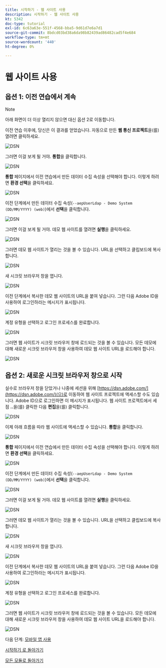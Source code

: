 ```yaml
---
title: 시작하기 - 웹 사이트 사용
description: 시작하기 - 웹 사이트 사용
kt: 5342
doc-type: tutorial
exl-id: 6c63a63e-551f-4568-bba5-9d61d7e6a7d1
source-git-commit: 8bdcd03bd38a6da98b82439ad86482cad5f4e684
workflow-type: tm+mt
source-wordcount: '440'
ht-degree: 0%

---
```


# 웹 사이트 사용

## 옵션 1: 이전 연습에서 계속

>[!NOTE]
>
>아래 화면이 더 이상 열리지 않으면 대신 옵션 2로 이동합니다.

이전 연습 이후에, 당신은 이 결과를 얻었습니다. 자동으로 만든 **웹 통신 프로젝트**&#x200B;을(를) 열려면 클릭하세요.

![DSN](./images/dsn5a.png)

그러면 이걸 보게 될 거야. **통합**&#x200B;을 클릭합니다.

![DSN](./images/web1.png)

**통합** 페이지에서 이전 연습에서 만든 데이터 수집 속성을 선택해야 합니다. 이렇게 하려면 **환경 선택**&#x200B;을 클릭하세요.

![DSN](./images/web2.png)

이전 단계에서 만든 데이터 수집 속성(`--aepUserLdap - Demo System (DD/MM/YYYY) (web)`)에서 **선택**&#x200B;을 클릭합니다.

![DSN](./images/web2a.png)

그러면 이걸 보게 될 거야. 데모 웹 사이트를 열려면 **실행**&#x200B;을 클릭하세요.

![DSN](./images/web2b.png)

그러면 데모 웹 사이트가 열리는 것을 볼 수 있습니다. URL을 선택하고 클립보드에 복사합니다.

![DSN](./images/web3.png)

새 시크릿 브라우저 창을 엽니다.

![DSN](./images/web4.png)

이전 단계에서 복사한 데모 웹 사이트의 URL을 붙여 넣습니다. 그런 다음 Adobe ID을 사용하여 로그인하라는 메시지가 표시됩니다.

![DSN](./images/web5.png)

계정 유형을 선택하고 로그인 프로세스를 완료합니다.

![DSN](./images/web6.png)

그러면 웹 사이트가 시크릿 브라우저 창에 로드되는 것을 볼 수 있습니다. 모든 데모에 대해 새로운 시크릿 브라우저 창을 사용하여 데모 웹 사이트 URL을 로드해야 합니다.

![DSN](./images/web7.png)

## 옵션 2: 새로운 시크릿 브라우저 창으로 시작

실수로 브라우저 창을 닫았거나 나중에 세션을 위해 [https://dsn.adobe.com/](https://dsn.adobe.com/)(으)로 이동하여 웹 사이트 프로젝트에 액세스할 수도 있습니다. Adobe ID으로 로그인하면 이 메시지가 표시됩니다. 웹 사이트 프로젝트에서 세 점 **..**&#x200B;을(를) 클릭한 다음 **편집**&#x200B;을(를) 클릭합니다.

![DSN](./images/web8.png)

이제 아래 흐름을 따라 웹 사이트에 액세스할 수 있습니다. **통합**&#x200B;을 클릭합니다.

![DSN](./images/web1.png)

**통합** 페이지에서 이전 연습에서 만든 데이터 수집 속성을 선택해야 합니다. 이렇게 하려면 **환경 선택**&#x200B;을 클릭하세요.

![DSN](./images/web2.png)

이전 단계에서 만든 데이터 수집 속성(`--aepUserLdap - Demo System (DD/MM/YYYY) (web)`)에서 **선택**&#x200B;을 클릭합니다.

![DSN](./images/web2a.png)

그러면 이걸 보게 될 거야. 데모 웹 사이트를 열려면 **실행**&#x200B;을 클릭하세요.

![DSN](./images/web2b.png)

그러면 데모 웹 사이트가 열리는 것을 볼 수 있습니다. URL을 선택하고 클립보드에 복사합니다.

![DSN](./images/web3.png)

새 시크릿 브라우저 창을 엽니다.

![DSN](./images/web4.png)

이전 단계에서 복사한 데모 웹 사이트의 URL을 붙여 넣습니다. 그런 다음 Adobe ID을 사용하여 로그인하라는 메시지가 표시됩니다.

![DSN](./images/web5.png)

계정 유형을 선택하고 로그인 프로세스를 완료합니다.

![DSN](./images/web6.png)

그러면 웹 사이트가 시크릿 브라우저 창에 로드되는 것을 볼 수 있습니다. 모든 데모에 대해 새로운 시크릿 브라우저 창을 사용하여 데모 웹 사이트 URL을 로드해야 합니다.

![DSN](./images/web7.png)

다음 단계: [모바일 앱 사용](./ex5.md)

[시작하기 로 돌아가기](./getting-started.md)

[모든 모듈로 돌아가기](./../../../overview.md)
